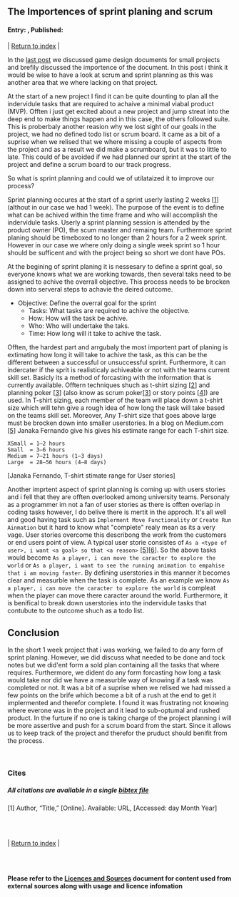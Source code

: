 ## The Importences of sprint planing and scrum
#### Entry: <span id="index"></span>, Published: <span id="published"></span>

<span class="priv_entry" style="display: inline;"></span>
| 
[Return to index](../)
| 
<span class="next_entry" style="display: inline;"></span>

In the [last post](./jounal_4) we discussed game design documents for small projects and brefily discussed the importence of the document. In this post i think it would be wise to have a look at scrum and sprint planning as this was another area that we where lacking on that project.

At the start of a new project I find it can be quite dounting to plan all the indervidule tasks that are required to achaive a minimal viabal product (MVP). Offten i just get excited about a new project and jump streat into the deep end to make things happen and in this case, the others followed suite. This is proberbaly another reasion why we lost sight of our goals in the project, we had no defined todo list or scrum board. It came as a bit of a suprise when we relised that we where missing a couple of aspects from the project and as a result we did make a scrumboard, but it was to little to late. This could of be avoided if we had planned our sprint at the start of the project and define a scrum board to our track progress.

So what is sprint planning and could we of utilataized it to improve our process?

Sprint planning occures at the start of a sprint userly lasting 2 weeks [[1](#c1)] (althout in our case we had 1 week). The purpose of the event is to define what can be achived within the time frame and who will accomplish the indervidule tasks. Userly a sprint planning session is attended by the product owner (PO), the scum master and remaing team. Furthermore sprint planing should be timeboxed to no longer than 2 hours for a 2 week sprint. However in our case we where only doing a single week sprint so 1 hour should be sufficent and with the project being so short we dont have POs.

At the begining of sprint planing it is nessesary to define a sprint goal, so everyone knows what we are working towards, then several taks need to be assigned to achive the overrall objective. This process needs to be brocken down into serveral steps to achavie the deired outcome.

- Objective: Define the overral goal for the sprint
  - Tasks: What tasks are required to achive the objective.
  - How: How will the task be achive.
  - Who: Who will undertake the taks.
  - Time: How long will it take to achive the task.

Offten, the hardest part and arrgubaly the most importent part of planing is extimating how long it will take to achive the task, as this can be the different between a successful or unsuccessful sprint. Furthermore, it can indercater if the sprit is realisticaly achiveable or not with the teams current skill set. Basicly its a method of forcasting with the information that is currently available. Offtern techniques shuch as t-shirt sizing [[2](#c2)] and planning poker [[3](#c2)] (also know as scrum poker[[3](#c3)] or story points [[4](#c4)]) are used. In T-shirt sizing, each member of the team will place down a t-shirt size which will tehn give a rough idea of how long the task will take based on the teams skill set. Moreover, Any T-shirt size that goes above large must be brocken down into smaller userstories. In a blog on Medium.com [[5](#c5)] Janaka Fernando give his gives his estimate range for each T-shirt size.

```
XSmall = 1–2 hours
Small  = 3–6 hours
Medium = 7–21 hours (1–3 days)
Large  = 28–56 hours (4–8 days)
```
[Janaka Fernando, T-shirt stimate range for User stories]

Another imprtent aspect of sprint planning is coming up with users stories and i fell that they are offten overlooked among university teams. Personaly as a programmer im not a fan of user stories as there is offten overlap in coding tasks however, I do belive there is mertit in the approch. It's all well and good having task such as ``Implerment Move Functionality`` or ``Create Run Ainmation`` but it hard to know what "complete" realy mean as its a very vage. User stories overcome this describong the work from the customers or end users point of view. A typical user storie consistes of ``As a <type of user>, i want <a goal> so that <a reason>`` [[5](#c5)][[6](#c6)]. So the above tasks would become ``As a player, i can move the caracter to explore the world`` or ``As a player, i want to see the running animation to empahise that i am moving faster``. By defining userstories in this manner it becomes clear and measurble when the task is complete. As an example we know ``As a player, i can move the caracter to explore the world`` is compleat when the player can move there caracter around the world. Furthermore, it is benifical to break down userstories into the indervidule tasks that contubute to the outcome shuch as a todo list.

## Conclusion
In the short 1 week project that i was working, we failed to do any form of sprint planing. However, we did discuss what needed to be done and tock notes but we did'ent form a sold plan containing all the tasks that where requires. Furthermore, we dident do any form forcasting how long a task would take nor did we have a measurble way of knowing if a task was completed or not. It was a bit of a suprise when we relised we had missed a few points on the brife which become a bit of a rush at the end to get it implermented and therefor complete. I found it was frustrating not knowing where everone was in the project and it lead to sub-optumal and rushed product. In the furture if no one is taking charge of the project planning i will be more assertive and push for a scrum board from the start. Since it allows us to keep track of the project and therefor the pruduct should benifit from the process. 

<br />

### Cites
##### All citations are available in a single [bibtex file](../references.bib)

<p id="c1">
[1] Author, “Title,” [Online]. Available: URL, [Accessed: day Month Year] 
</p>

<br />
<br />

<span class="priv_entry" style="display: inline;"></span>
| 
[Return to index](../)
| 
<span class="next_entry" style="display: inline;"></span>

<br />
<br />

**Please refer to the [Licences and Sources](../resources/licences-and-sources) document for content used from external sources along with usage and licence infomation**

<br />

<script>
// Store the entry id and published values in a JS script, to make life easier with updateing links.
entry_id  = 5
published = "13-10-2021" 
week = 4

document.getElementById("index").innerHTML = entry_id
document.getElementById("published").innerHTML   = `${published} (Week: ${week})`


next_page = "journal_"+ (entry_id + 1)
priv_page = "journal_"+ (entry_id - 1)

next_links = document.getElementsByClassName("next_entry")
priv_links = document.getElementsByClassName("priv_entry")

// atempt to fetch the next page. 
// if we get an ok responce display the next links, 
// otherwise we have most likely reaced the end.
fetch('./'+next_page+'.html')
    .then (
        responce => {
        if ( responce.ok ) 
            for ( let i in next_links )
                next_links[i].innerHTML = '<a href="./'+next_page+'">Next ></a>'
        }
    )

// only display the priv page link if we have gone past the first page.
// theres no need to fetch the prv page, since we know the min id is 0
if (entry_id > 0)
    for ( let i in priv_links )
        priv_links[i].innerHTML = '<a href="./'+priv_page+'">< Priv</a>'


</script>